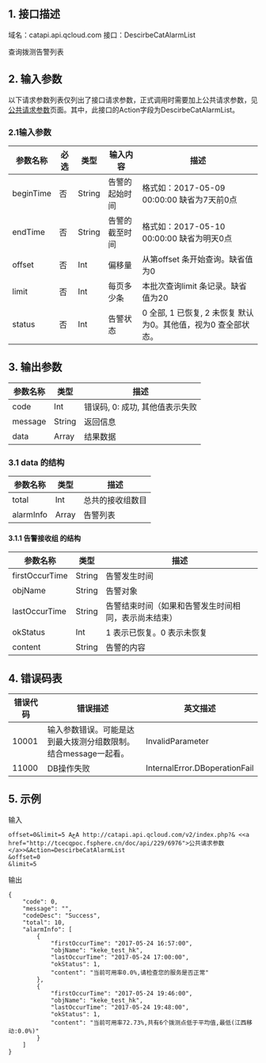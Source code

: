 ## 1. 接口描述

域名：catapi.api.qcloud.com
接口：DescirbeCatAlarmList



查询拨测告警列表

## 2. 输入参数

以下请求参数列表仅列出了接口请求参数，正式调用时需要加上公共请求参数，见<a href="/doc/api/405/公共请求参数" title="公共请求参数">公共请求参数</a>页面。其中，此接口的Action字段为DescirbeCatAlarmList。

### 2.1输入参数

| 参数名称      | 必选   | 类型     | 输入内容    | 描述                                      |
| --------- | ---- | ------ | ------- | --------------------------------------- |
| beginTime | 否    | String | 告警的起始时间 | 格式如：2017-05-09 00:00:00  缺省为7天前0点       |
| endTime   | 否    | String | 告警的截至时间 | 格式如：2017-05-10 00:00:00  缺省为明天0点        |
| offset    | 否    | Int    | 偏移量     | 从第offset 条开始查询。缺省值为0                    |
| limit     | 否    | Int    | 每页多少条   | 本批次查询limit 条记录。缺省值为20                   |
| status    | 否    | Int    | 告警状态    | 0 全部, 1 已恢复, 2 未恢复  默认为0。其他值，视为0 查全部状态。 |
#### 

## 3. 输出参数

| 参数名称    | 类型     | 描述                  |
| ------- | ------ | ------------------- |
| code    | Int    | 错误码, 0: 成功, 其他值表示失败 |
| message | String | 返回信息                |
| data    | Array  | 结果数据                |

### 3.1 data 的结构

| 参数名称      | 类型    | 描述       |
| --------- | ----- | -------- |
| total     | Int   | 总共的接收组数目 |
| alarmInfo | Array | 告警列表     |

#### 3.1.1 告警接收组  的结构  

| 参数名称           | 类型     | 描述                         |
| -------------- | ------ | -------------------------- |
| firstOccurTime | String | 告警发生时间                     |
| objName        | String | 告警对象                       |
| lastOccurTime  | String | 告警结束时间（如果和告警发生时间相同，表示尚未结束） |
| okStatus       | Int    | 1 表示已恢复。0 表示未恢复            |
| content        | String | 告警的内容                      |



## 4. 错误码表

| 错误代码  | 错误描述                                | 英文描述                          |
| ----- | ----------------------------------- | ----------------------------- |
| 10001 | 输入参数错误。可能是达到最大拨测分组数限制。结合message一起看。 | InvalidParameter              |
| 11000 | DB操作失败                              | InternalError.DBoperationFail |

## 5. 示例

输入

```
offset=0&limit=5 AخA http://catapi.api.qcloud.com/v2/index.php?& <<a href="http://tcecqpoc.fsphere.cn/doc/api/229/6976">公共请求参数</a>>&Action=DescirbeCatAlarmList
&offset=0
&limit=5
```

输出

```
{
    "code": 0,
    "message": "",
    "codeDesc": "Success",
    "total": 10,
    "alarmInfo": [
        {
            "firstOccurTime": "2017-05-24 16:57:00",
            "objName": "keke_test_hk",
            "lastOccurTime": "2017-05-24 17:00:00",
            "okStatus": 1,
            "content": "当前可用率0.0%,请检查您的服务是否正常"
        },
        {
            "firstOccurTime": "2017-05-24 19:46:00",
            "objName": "keke_test_hk",
            "lastOccurTime": "2017-05-24 19:48:00",
            "okStatus": 1,
            "content": "当前可用率72.73%,共有6个拨测点低于平均值,最低(江西移动:0.0%)"
        }
    ]
}
```